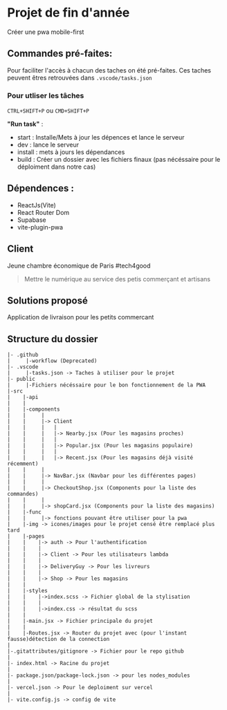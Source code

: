 # Projet de fin d'année

Créer une pwa mobile-first

## Commandes pré-faites:

Pour faciliter l'accès à chacun des taches on été pré-faites.
Ces taches peuvent êtres retrouvées dans `.vscode/tasks.json`
### Pour utliser les tâches

`CTRL+SHIFT+P` ou `CMD+SHIFT+P`

**"Run task"** :

- start : Installe/Mets à jour les dépences et lance le serveur
- dev : lance le serveur
- install : mets à jours les dépendances
- build : Créer un dossier avec les fichiers finaux (pas nécéssaire pour le déploiment dans notre cas)


## Dépendences : 

- ReactJs(Vite)
- React Router Dom
- Supabase
- vite-plugin-pwa

## Client

Jeune chambre économique de Paris 
#tech4good

>Mettre le numérique au service des petis commerçant et artisans

## Solutions proposé

Application de livraison pour les petits commercant

## Structure du dossier

```
|- .github
|     |-workflow (Deprecated)
|- .vscode
|     |-tasks.json -> Taches à utiliser pour le projet
|- public
|     |-Fichiers nécéssaire pour le bon fonctionnement de la PWA
|-src
|    |-api
|    |    
|    |-components
|    |     |
|    |     |-> Client
|    |     |   |
|    |     |   |-> Nearby.jsx (Pour les magasins proches)
|    |     |   |
|    |     |   |-> Popular.jsx (Pour les magasins populaire)
|    |     |   |
|    |     |   |-> Recent.jsx (Pour les magasins déjà visité récemment)
|    |     |   
|    |     |-> NavBar.jsx (Navbar pour les différentes pages)
|    |     |
|    |     |-> CheckoutShop.jsx (Components pour la liste des commandes)
|    |     |
|    |     |-> shopCard.jsx (Components pour la liste des magasins)
|    |-func
|    |     |-> fonctions pouvant être utiliser pour la pwa
|    |-img -> icones/images pour le projet censé être remplacé plus tard
|    |-pages
|    |    |-> auth -> Pour l'authentification
|    |    |
|    |    |-> Client -> Pour les utilisateurs lambda
|    |    |
|    |    |-> DeliveryGuy -> Pour les livreurs
|    |    |
|    |    |-> Shop -> Pour les magasins
|    |
|    |-styles
|    |    |->index.scss -> Fichier global de la stylisation
|    |    |
|    |    |->index.css -> résultat du scss
|    |
|    |-main.jsx -> Fichier principale du projet
|    |
|    |-Routes.jsx -> Router du projet avec (pour l'instant fausse)détection de la connection
|
|-.gitattributes/gitignore -> Fichier pour le repo github
|
|- index.html -> Racine du projet
|
|- package.json/package-lock.json -> pour les nodes_modules
|
|- vercel.json -> Pour le deploiment sur vercel
|
|- vite.config.js -> config de vite
```